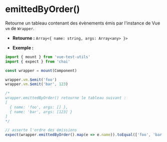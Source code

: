 # emittedByOrder()

Retourne un tableau contenant des évènements émis par l'instance de Vue `vm` de `Wrapper`.

- **Retourne :** `Array<{ name: string, args: Array<any> }>`

- **Exemple :**

```js
import { mount } from 'vue-test-utils'
import { expect } from 'chai'

const wrapper = mount(Component)

wrapper.vm.$emit('foo')
wrapper.vm.$emit('bar', 123)

/*
wrapper.emittedByOrder() retourne le tableau suivant :
[
  { name: 'foo', args: [] },
  { name: 'bar', args: [123] }
]
*/

// asserte l'ordre des émissions
expect(wrapper.emittedByOrder().map(e => e.name)).toEqual(['foo', 'bar'])
```
